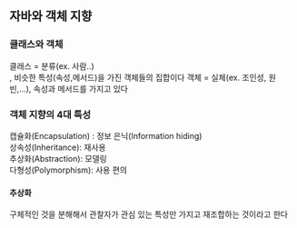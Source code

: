 ## 자바와 객체 지향
### 클래스와 객체
클래스 = 분류(ex. 사람..)<br/>, 비슷한 특성(속성,메서드)을 가진 객체들의 집합이다
객체 = 실체(ex. 조인성, 원빈,...), 속성과 메서드를 가지고 있다

### 객체 지향의 4대 특성 
캡슐화(Encapsulation) : 정보 은닉(Information hiding)<br/>
상속성(Inheritance): 재사용<br/>
추상화(Abstraction): 모델링<br/>
다형성(Polymorphism): 사용 편의

#### 추상화
구체적인 것을 분해해서 관찰자가 관심 있는 특성만 가지고 재조합하는 것이라고 한다


